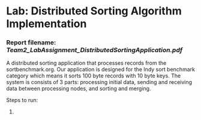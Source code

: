 # Lab: Distributed Sorting Algorithm Implementation

### Report filename: *Team2_LabAssignment_DistributedSortingApplication.pdf*

A distributed sorting application that processes records from the sortbenchmark.org. Our application is designed for the Indy sort benchmark category which means it sorts 100 byte records with 10 byte keys. The system is consists of 3 parts: processing
initial data, sending and receiving data between processing nodes, and sorting and merging.


Steps to run: 

1. 
